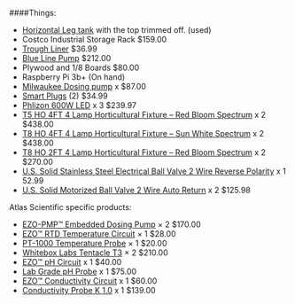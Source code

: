 ####Things:
- [Horizontal Leg tank](https://www.tractorsupply.com/tsc/product/horizontal-leg-tank-65-gal) with the top trimmed off. (used)
- Costco Industrial Storage Rack $159.00 
- [Trough Liner](https://farmplasticsupply.com/hydroponics?product_id=474)                   $36.99
- [Blue Line Pump](https://www.championlighting.com/blueline_40_hd_external_water_pump.html) $212.00
- Plywood and 1/8 Boards $80.00
- Raspberry Pi 3b+ (On hand)
- [Milwaukee Dosing pump](https://milwaukeeinstruments.com/milwaukee-instruments-mp810-dosing-pump-for-ph-controller/) x $87.00
- [Smart Plugs](https://www.amazon.com/gp/product/B07SQGG8Z7/ref=ppx_yo_dt_b_asin_title_o08_s00?ie=UTF8&psc=1) (2) $34.99
- [Phlizon 600W LED](https://www.amazon.com/gp/product/B0752CL6KJ/ref=ppx_yo_dt_b_asin_title_o08_s00?ie=UTF8&psc=1) x 3 $239.97
- [T5 HO 4FT 4 Lamp Horticultural Fixture – Red Bloom Spectrum](https://www.activegrowled.com/hydroponic-supplies/t5-ho-4ft-4-lamp-horticultural-fixture-red-bloom-spectrum/) x 2 $438.00
- [T8 HO 4FT 4 Lamp Horticultural Fixture – Sun White Spectrum](https://www.activegrowled.com/hydroponic-supplies/t8-ho-4ft-4-lamp-horticultural-fixture-sun-white-spectrum/) x 2 $438.00
- [T8 HO 2FT 4 Lamp Horticultural Fixture – Red Bloom Spectrum](https://www.activegrowled.com/hydroponic-supplies/t8-ho-2ft-4-lamp-horticultural-fixture-red-bloom-spectrum/) x 2 $270.00
- [U.S. Solid Stainless Steel Electrical Ball Valve 2 Wire Reverse Polarity](https://ussolid.com/u-s-solid-motorized-ball-valve-1-stainless-steel-electrical-ball-valve-with-full-port-9-24-v-dc-2-wire-reverse-polarity.html) x 1 52.99
- [U.S. Solid Motorized Ball Valve 2 Wire Auto Return](https://ussolid.com/u-s-solid-motorized-ball-valve-1-stainless-steel-electrical-ball-valve-with-full-port-9-24-v-ac-dc-2-wire-auto-return.html) x 2 $125.98

Atlas Scientific specific products:
- [EZO-PMP™ Embedded Dosing Pump](https://atlas-scientific.com/peristaltic/) × 2 $170.00
- [EZO™ RTD Temperature Circuit](https://atlas-scientific.com/temperature/) × 1	  $28.00
- [PT-1000 Temperature Probe](https://atlas-scientific.com/temperature/) × 1	      $20.00
- [Whitebox Labs Tentacle T3](https://atlas-scientific.com/carrier-boards/whitebox-labs-tentacle-t3/) × 2	     $210.00
- [EZO™ pH Circuit](https://atlas-scientific.com/ph/) x 1                 $40.00
- [Lab Grade pH Probe](https://atlas-scientific.com/ph/) x 1              $75.00
- [EZO™ Conductivity Circuit](https://atlas-scientific.com/conductivity/)  x 1      $60.00
- [Conductivity Probe K 1.0](https://atlas-scientific.com/conductivity/)   x 1     $139.00